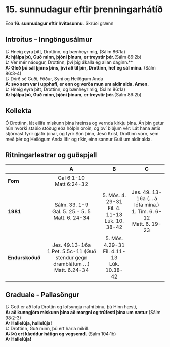 # 15. sunnudagur eftir þrenningarhátíð 

Eða **16. sunnudagur eftir hvítasunnu**.
Skrúði grænn

## Introitus – Inngöngusálmur

**L:** Hneig eyra þitt, Drottinn, og bænheyr mig, (Sálm 86:1a)  
**A: hjálpa þú, Guð minn, þjóni þínum, er treystir þér.**(Sálm 86:2b)  
**L:** Ver mér náðugur, Drottinn, því þig ákalla ég allan daginn.**  
**A: Gleð þú sál þjóns þíns, því að til þín, Drottinn, hef ég sál mína.** (Sálm 86:3-4)  
**L:** Dýrð sé Guði, Föður, Syni og Heilögum Anda  
**A: svo sem var í upphafi, er enn og verða mun um aldir alda. Amen.**  
**L:** Hneig eyra þitt, Drottinn, og bænheyr mig, (Sálm 86:1a)  
**A: hjálpa þú, Guð minn, þjóni þínum, er treystir þér.**(Sálm 86:2b)

## Kollekta

Ó Drottinn, lát eilífa miskunn þína hreinsa og vernda kirkju þína. Án þín getur hún hvorki staðið stöðug eða hólpin orðin, og því biðjum vér: Lát hana ætið stjórnast fyrir gjafir þínar, og fyrir Son þinn, Jesú Krist, Drottinn vorn, sem með þér og Heilögum Anda lifir og ríkir, einn sannur Guð um aldir alda.

## Ritningarlestrar og guðspjall

| |**A**|**B**|**C**|
|:---|:---:|:---:|:---:|
|**Forn**|Gal 6:1-10<br>Matt 6:24-32<br> | <br> <br> | <br> <br> |
|**1981**|Sálm. 33. 1-9<br>Gal. 5. 25.- 5. 5<br>Matt. 6. 24-34| 5. Mós. 4. 29-31<br>Fil. 4. 11-13<br>Lúk. 10. 38-42 |Jes. 49. 13-16a (... á lófa mína.)<br>1. Tím. 6. 6-12<br>Matt. 6. 19-23 |
|**Endurskoðuð**|Jes. 49.13-16a<br>1.Pet. 5.5c-11 (Guð stendur gegn dramblátum …)<br>Matt. 6.24-34|5. Mós. 4.29-31<br>Fil. 4.11-13<br>Lúk. 10.38-42| <br> <br> |

## Graduale - Pallasöngur

**L:** Gott er að lofa Drottin og lofsyngja nafni þínu, þú Hinn hæsti,  
**A: að kunngjöra miskunn þína að morgni og trúfesti þína um nætur** (Sálm 98:2-3)  
**A: Hallelúja, hallelúja!**    
**L:** Drottinn, Guð minn, þú ert harla mikill.   
**A: Þú ert klæddur hátign og vegsemd.** (Sálm 104:1b)  
**A: Hallelúja!**  